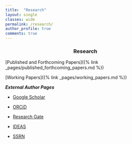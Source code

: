 ```yaml
---
title:  "Research"
layout: single
classes: wide
permalink: /research/
author_profile: true
comments: true
---
```

<center>

<h3>Research</h3>

</center>

[Published and Forthcoming Papers]({% link _pages/published_forthcoming_papers.md %})

[Working Papers]({% link _pages/working_papers.md %})

***External Author Pages***

- [Google Scholar](https://scholar.google.com/citations?user=oLVUyHAAAAAJ&hl=en)

- [ORCiD](https://orcid.org/my-orcid?orcid=0000-0001-6592-9986)

- [Research Gate](https://www.researchgate.net/profile/Jeremy-Piger)

- [IDEAS](https://ideas.repec.org/e/ppi14.html)

- [SSRN](https://papers.ssrn.com/sol3/cf_dev/AbsByAuth.cfm?per_id=249914)